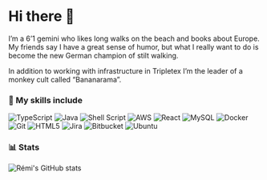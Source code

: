 # Hi there 👋

I’m a 6’1 gemini who likes long walks on the beach and books about Europe. My friends say I have a great sense of humor, but what I really want to do is become the new German champion of stilt walking.

In addition to working with infrastructure in Tripletex I’m the leader of a monkey cult called “Bananarama”.

### :star2: My skills include
![TypeScript](https://img.shields.io/badge/typescript-%23ED8B00.svg?style=for-the-badge&logo=typescript&logoColor=white) ![Java](https://img.shields.io/badge/java-%23ED8B00.svg?style=for-the-badge&logo=java&logoColor=white) ![Shell Script](https://img.shields.io/badge/shell_script-%23121011.svg?style=for-the-badge&logo=gnu-bash&logoColor=white) ![AWS](https://img.shields.io/badge/AWS-%23FF9900.svg?style=for-the-badge&logo=amazon-aws&logoColor=white) ![React](https://img.shields.io/badge/react-%2320232a.svg?style=for-the-badge&logo=react&logoColor=%2361DAFB) ![MySQL](https://img.shields.io/badge/mysql-%2300f.svg?style=for-the-badge&logo=mysql&logoColor=white) ![Docker](https://img.shields.io/badge/docker-%230db7ed.svg?style=for-the-badge&logo=docker&logoColor=white) ![Git](https://img.shields.io/badge/git-%23F05033.svg?style=for-the-badge&logo=git&logoColor=white) ![HTML5](https://img.shields.io/badge/html5-%23E34F26.svg?style=for-the-badge&logo=html5&logoColor=white) ![Jira](https://img.shields.io/badge/jira-%230A0FFF.svg?style=for-the-badge&logo=jira&logoColor=white) ![Bitbucket](https://img.shields.io/badge/bitbucket-%230047B3.svg?style=for-the-badge&logo=bitbucket&logoColor=white) ![Ubuntu](https://img.shields.io/badge/Ubuntu-E95420?style=for-the-badge&logo=ubuntu&logoColor=white)

### :bar_chart: Stats
![Rémi's GitHub stats](https://github-readme-stats.vercel.app/api?username=Remi-Visma&theme=great-gatsby&show_icons=true)
